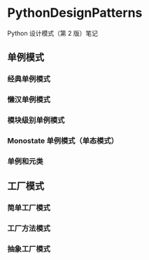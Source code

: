 # PythonDesignPatterns
Python 设计模式（第 2 版）笔记

## 单例模式
### 经典单例模式
### 懒汉单例模式
### 模块级别单例模式
### Monostate 单例模式（单态模式）
### 单例和元类

## 工厂模式
### 简单工厂模式
### 工厂方法模式
### 抽象工厂模式